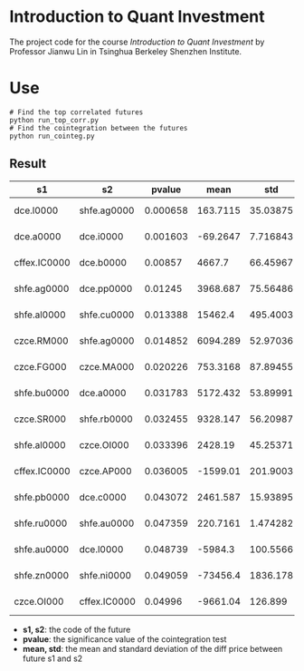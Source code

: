 # Introduction to Quant Investment

The project code for the course *Introduction to Quant Investment* by Professor Jianwu Lin in Tsinghua Berkeley Shenzhen Institute.

# Use

```shell
# Find the top correlated futures
python run_top_corr.py
# Find the cointegration between the futures
python run_cointeg.py
```

## Result

| s1           | s2           | pvalue   | mean     | std      | name                           |
| ------------ | ------------ | -------- | -------- | -------- | ------------------------------ |
| dce.l0000    | shfe.ag0000  | 0.000658 | 163.7115 | 35.03875 | {'shfe.ag0000', 'dce.l0000'}   |
| dce.a0000    | dce.i0000    | 0.001603 | -69.2647 | 7.716843 | {'dce.i0000', 'dce.a0000'}     |
| cffex.IC0000 | dce.b0000    | 0.00857  | 4667.7   | 66.45967 | {'cffex.IC0000', 'dce.b0000'}  |
| shfe.ag0000  | dce.pp0000   | 0.01245  | 3968.687 | 75.56486 | {'dce.pp0000', 'shfe.ag0000'}  |
| shfe.al0000  | shfe.cu0000  | 0.013388 | 15462.4  | 495.4003 | {'shfe.al0000', 'shfe.cu0000'} |
| czce.RM000   | shfe.ag0000  | 0.014852 | 6094.289 | 52.97036 | {'czce.RM000', 'shfe.ag0000'}  |
| czce.FG000   | czce.MA000   | 0.020226 | 753.3168 | 87.89455 | {'czce.FG000', 'czce.MA000'}   |
| shfe.bu0000  | dce.a0000    | 0.031783 | 5172.432 | 53.89991 | {'shfe.bu0000', 'dce.a0000'}   |
| czce.SR000   | shfe.rb0000  | 0.032455 | 9328.147 | 56.20987 | {'czce.SR000', 'shfe.rb0000'}  |
| shfe.al0000  | czce.OI000   | 0.033396 | 2428.19  | 45.25371 | {'czce.OI000', 'shfe.al0000'}  |
| cffex.IC0000 | czce.AP000   | 0.036005 | -1599.01 | 201.9003 | {'czce.AP000', 'cffex.IC0000'} |
| shfe.pb0000  | dce.c0000    | 0.043072 | 2461.587 | 15.93895 | {'dce.c0000', 'shfe.pb0000'}   |
| shfe.ru0000  | shfe.au0000  | 0.047359 | 220.7161 | 1.474282 | {'shfe.au0000', 'shfe.ru0000'} |
| shfe.au0000  | dce.l0000    | 0.048739 | -5984.3  | 100.5566 | {'shfe.au0000', 'dce.l0000'}   |
| shfe.zn0000  | shfe.ni0000  | 0.049059 | -73456.4 | 1836.178 | {'shfe.zn0000', 'shfe.ni0000'} |
| czce.OI000   | cffex.IC0000 | 0.04996  | -9661.04 | 126.899  | {'czce.OI000', 'cffex.IC0000'} |

- **s1, s2**: the code of the future
- **pvalue**: the significance value of the cointegration test
- **mean, std**: the mean and standard deviation of the diff price between future s1 and s2

